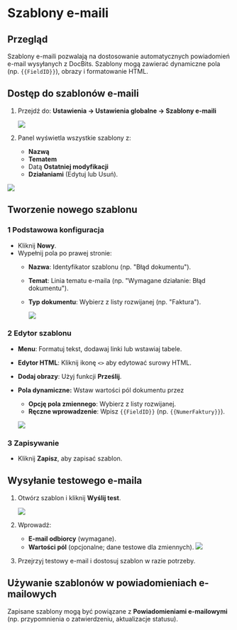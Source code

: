 # Szablony e-maili

## **Przegląd**

Szablony e-maili pozwalają na dostosowanie automatycznych powiadomień e-mail wysyłanych z DocBits. Szablony mogą zawierać dynamiczne pola (np. `{{FieldID}}`), obrazy i formatowanie HTML.

## **Dostęp do szablonów e-maili**

1.  Przejdź do: **Ustawienia → Ustawienia globalne → Szablony e-maili**

    ![](https://docs.docbits.com/~gitbook/image?url=https%3A%2F%2F578966019-files.gitbook.io%2F%7E%2Ffiles%2Fv0%2Fb%2Fgitbook-x-prod.appspot.com%2Fo%2Fspaces%252FT2n2w4uDCJvv7CJ5zrdk%252Fuploads%252FWzjaI1Jinpw0PQHCuwM0%252Fimage.png%3Falt%3Dmedia%26token%3D21f7af41-6ebe-4e25-952f-9ae0b11cade2\&width=768\&dpr=4\&quality=100\&sign=ae789081\&sv=2)
2. Panel wyświetla wszystkie szablony z:
   * **Nazwą**
   * **Tematem**
   * Datą **Ostatniej modyfikacji**
   * **Działaniami** (Edytuj lub Usuń).

![](https://docs.docbits.com/~gitbook/image?url=https%3A%2F%2F578966019-files.gitbook.io%2F%7E%2Ffiles%2Fv0%2Fb%2Fgitbook-x-prod.appspot.com%2Fo%2Fspaces%252FT2n2w4uDCJvv7CJ5zrdk%252Fuploads%252FENN4zipGg75mpi2OooPP%252Fimage.png%3Falt%3Dmedia%26token%3Ddff6d8a8-e5b3-4e52-bee1-e311daba7b64\&width=768\&dpr=4\&quality=100\&sign=4202a84f\&sv=2)

## **Tworzenie nowego szablonu**

### **1 Podstawowa konfiguracja**

* Kliknij **Nowy**.
* Wypełnij pola po prawej stronie:
  * **Nazwa**: Identyfikator szablonu (np. "Błąd dokumentu").
  * **Temat**: Linia tematu e-maila (np. "Wymagane działanie: Błąd dokumentu").
  *   **Typ dokumentu**: Wybierz z listy rozwijanej (np. "Faktura").

      ![](https://docs.docbits.com/~gitbook/image?url=https%3A%2F%2F578966019-files.gitbook.io%2F%7E%2Ffiles%2Fv0%2Fb%2Fgitbook-x-prod.appspot.com%2Fo%2Fspaces%252FT2n2w4uDCJvv7CJ5zrdk%252Fuploads%252FXzmfZBIoyoDS7tTz1qo4%252Fimage.png%3Falt%3Dmedia%26token%3D24547984-2406-41b5-95d6-0f7f45e06258\&width=768\&dpr=4\&quality=100\&sign=f7aa9b89\&sv=2)

### **2 Edytor szablonu**

* **Menu**: Formatuj tekst, dodawaj linki lub wstawiaj tabele.
* **Edytor HTML**: Kliknij ikonę `<>` aby edytować surowy HTML.
* **Dodaj obrazy**: Użyj funkcji **Prześlij**.
*   **Pola dynamiczne:** Wstaw wartości pól dokumentu przez

    * **Opcję pola zmiennego**: Wybierz z listy rozwijanej.
    * **Ręczne wprowadzenie**: Wpisz `{{FieldID}}` (np. `{{NumerFaktury}}`).

    ![](https://docs.docbits.com/~gitbook/image?url=https%3A%2F%2F578966019-files.gitbook.io%2F%7E%2Ffiles%2Fv0%2Fb%2Fgitbook-x-prod.appspot.com%2Fo%2Fspaces%252FT2n2w4uDCJvv7CJ5zrdk%252Fuploads%252FFE1lZlOTyWH0yaGTZnvO%252Fimage.png%3Falt%3Dmedia%26token%3D428f9277-7ad7-4c37-b2e9-578b82d64f91\&width=768\&dpr=4\&quality=100\&sign=2a17ce28\&sv=2)

### **3 Zapisywanie**

* Kliknij **Zapisz**, aby zapisać szablon.

## **Wysyłanie testowego e-maila**

1.  Otwórz szablon i kliknij **Wyślij test**.

    ![](https://docs.docbits.com/~gitbook/image?url=https%3A%2F%2F578966019-files.gitbook.io%2F%7E%2Ffiles%2Fv0%2Fb%2Fgitbook-x-prod.appspot.com%2Fo%2Fspaces%252FT2n2w4uDCJvv7CJ5zrdk%252Fuploads%252FZTskZNsVfWj6IwBmwoR5%252Fimage.png%3Falt%3Dmedia%26token%3D62229942-2ee7-4d58-833c-eb863b18f2d3\&width=768\&dpr=4\&quality=100\&sign=b804f787\&sv=2)
2. Wprowadź:
   * **E-mail odbiorcy** (wymagane).
   * **Wartości pól** (opcjonalne; dane testowe dla zmiennych). ![](https://docs.docbits.com/~gitbook/image?url=https%3A%2F%2F578966019-files.gitbook.io%2F%7E%2Ffiles%2Fv0%2Fb%2Fgitbook-x-prod.appspot.com%2Fo%2Fspaces%252FT2n2w4uDCJvv7CJ5zrdk%252Fuploads%252FO2yw8EgefTPSCIhxUFH6%252Fimage.png%3Falt%3Dmedia%26token%3D2acc0067-3698-4565-92d8-6c4ddabe497c\&width=300\&dpr=4\&quality=100\&sign=461ae8e7\&sv=2)
3. Przejrzyj testowy e-mail i dostosuj szablon w razie potrzeby.

## **Używanie szablonów w powiadomieniach e-mailowych**

Zapisane szablony mogą być powiązane z **Powiadomieniami e-mailowymi** (np. przypomnienia o zatwierdzeniu, aktualizacje statusu).
